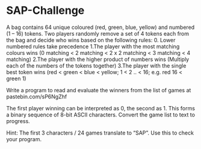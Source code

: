 # SAP-Challenge

A bag contains 64 unique coloured (red, green, blue, yellow) and numbered (1 – 16) tokens.
Two players randomly remove a set of 4 tokens each from the bag and decide who wins based on the following rules:
0. Lower numbered rules take precedence
1.The player with the most matching colours wins (0 matching < 2 matching < 2 x 2 matching < 3 matching < 4 matching)
2.The player with the higher product of numbers wins (Multiply each of the numbers of the tokens together)
3.The player with the single best token wins (red < green < blue < yellow; 1 < 2 .. < 16; e.g. red 16 < green 1)

Write a program to read and evaluate the winners from the list of games at pastebin.com/sP6NgZhf

The first player winning can be interpreted as 0, the second as 1.
This forms a binary sequence of 8-bit ASCII characters.
Convert the game list to text to progress.

Hint: The first 3 characters / 24 games translate to “SAP”.
Use this to check your program.
